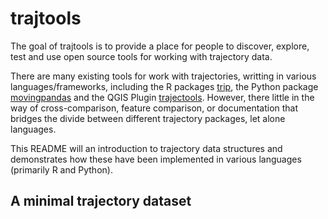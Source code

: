 
<!-- README.md is generated from README.Rmd. Please edit that file -->

# trajtools

<!-- badges: start -->

<!-- badges: end -->

The goal of trajtools is to provide a place for people to discover,
explore, test and use open source tools for working with trajectory
data.

There are many existing tools for work with trajectories, writting in
various languages/frameworks, including the R packages
[trip](https://github.com/Trackage/trip), the Python package
[movingpandas](https://github.com/anitagraser/movingpandas) and the QGIS
Plugin
[trajectools](https://github.com/anitagraser/qgis-processing-trajectory).
However, there little in the way of cross-comparison, feature
comparison, or documentation that bridges the divide between different
trajectory packages, let alone languages.

This README will an introduction to trajectory data structures and
demonstrates how these have been implemented in various languages
(primarily R and Python).

## A minimal trajectory dataset
